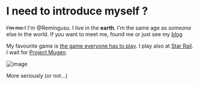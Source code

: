 # I need to introduce myself ?

~~I'm me !~~ I'm @Remingusu. I live in the **earth**. I'm the same age as *someone* else in the world. If you want to meet me, found me or just see my [blog](https://blogs.mtdv.me/blog/posts/user_personal_data_copyt)

My favourite game is [the game everyone has to play](https://genshin.hoyoverse.com). I play also at [Star Rail](https://hsr.hoyoverse.com). I wait for [Project Mugen](https://www.projectmugen.com).

![image](https://s3.getstickerpack.com/storage/uploads/sticker-pack/genshin-impact-hutao/sticker_4.png?ab8cb15b8aa36d2a097049a34627701c&d=200x200)

More seriously (or not...)
